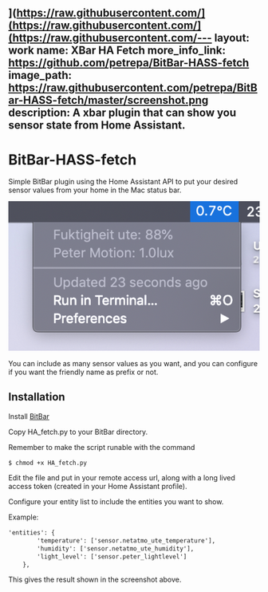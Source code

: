 ](https://raw.githubusercontent.com/](https://raw.githubusercontent.com/](https://raw.githubusercontent.com/---
layout: work
name: XBar HA Fetch
more_info_link: https://github.com/petrepa/BitBar-HASS-fetch
image_path: https://raw.githubusercontent.com/petrepa/BitBar-HASS-fetch/master/screenshot.png
description: A xbar plugin that can show you sensor state from Home Assistant.
---

# BitBar-HASS-fetch
Simple BitBar plugin using the Home Assistant API to put your desired sensor values from your home in the Mac status bar.

![Screenshot](https://github.com/petrepa/BitBar-HASS-fetch/blob/master/screenshot.png)

You can include as many sensor values as you want, and you can configure if you want the friendly name as prefix or not.

## Installation
Install [BitBar](https://getbitbar.com/)

Copy HA_fetch.py to your BitBar directory.

Remember to make the script runable with the command
```
$ chmod +x HA_fetch.py
```
Edit the file and put in your remote access url, along with a long lived access token (created in your Home Assistant profile).

Configure your entity list to include the entities you want to show.

Example:
```
'entities': {
        'temperature': ['sensor.netatmo_ute_temperature'],
        'humidity': ['sensor.netatmo_ute_humidity'],
        'light_level': ['sensor.peter_lightlevel']
    },
```
This gives the result shown in the screenshot above.